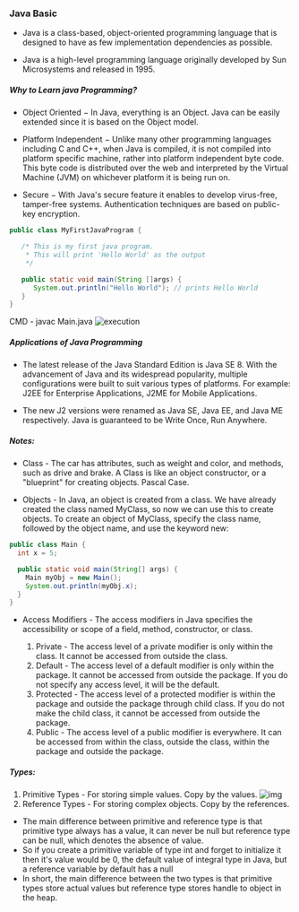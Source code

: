 ### Java Basic

* Java is a class-based, object-oriented programming language that is designed to have as few implementation dependencies as possible.

* Java is a high-level programming language originally developed by Sun Microsystems and released in 1995.

##### Why to Learn java Programming?

* Object Oriented − In Java, everything is an Object. Java can be easily extended since it is based on the Object model.

* Platform Independent − Unlike many other programming languages including C and C++, when Java is compiled, it is not compiled into platform specific machine, rather into platform independent byte code. This byte code is distributed over the web and interpreted by the Virtual Machine (JVM) on whichever platform it is being run on.

* Secure − With Java's secure feature it enables to develop virus-free, tamper-free systems. Authentication techniques are based on public-key encryption.

```java
public class MyFirstJavaProgram {

   /* This is my first java program.
    * This will print 'Hello World' as the output
    */

   public static void main(String []args) {
      System.out.println("Hello World"); // prints Hello World
   }
}
```
CMD - javac Main.java
![execution](https://i.imgur.com/mUOa3p7.png)

##### Applications of Java Programming

* The latest release of the Java Standard Edition is Java SE 8. With the advancement of Java and its widespread popularity, multiple configurations were built to suit various types of platforms. For example: J2EE for Enterprise Applications, J2ME for Mobile Applications.

* The new J2 versions were renamed as Java SE, Java EE, and Java ME respectively. Java is guaranteed to be Write Once, Run Anywhere.


##### Notes:

* Class - The car has attributes, such as weight and color, and methods, such as drive and brake. A Class is like an object constructor, or a "blueprint" for creating objects. Pascal Case.

* Objects - In Java, an object is created from a class. We have already created the class named MyClass, so now we can use this to create objects.
  To create an object of MyClass, specify the class name, followed by the object name, and use the keyword new:

```java
public class Main {
  int x = 5;

  public static void main(String[] args) {
    Main myObj = new Main();
    System.out.println(myObj.x);
  }
}
```

* Access Modifiers - The access modifiers in Java specifies the accessibility or scope of a field, method, constructor, or class.

    1. Private - The access level of a private modifier is only within the class. It cannot be accessed from outside the class.
    2. Default - The access level of a default modifier is only within the package. It cannot be accessed from outside the package. If you do not specify any access level, it will be the default.
    3. Protected - The access level of a protected modifier is within the package and outside the package through child class. If you do not make the child class, it cannot be accessed from outside the package.
    4. Public - The access level of a public modifier is everywhere. It can be accessed from within the class, outside the class, within the package and outside the package.

##### Types:

1. Primitive Types - For storing simple values. Copy by the values.
   ![img](https://i.imgur.com/DBYVRWN.png)
2. Reference Types - For storing complex objects. Copy by the references.

* The main difference between primitive and reference type is that primitive type always has a value, it can never be null but reference type can be null, which denotes the absence of value.
* So if you create a primitive variable of type int and forget to initialize it then it's value would be 0, the default value of integral type in Java, but a reference variable by default has a null
* In short, the main difference between the two types is that primitive types store actual values but reference type stores handle to object in the heap.
